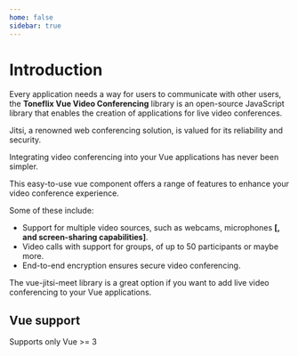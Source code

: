 ```yaml
---
home: false
sidebar: true
---
```


# Introduction

Every application needs a way for users to communicate with other users, the **Toneflix Vue Video Conferencing** library is an open-source JavaScript library that enables the creation of applications for live video conferences.

Jitsi, a renowned web conferencing solution, is valued for its reliability and security.

Integrating video conferencing into your Vue applications has never been simpler.

This easy-to-use vue component offers a range of features to enhance your video conference experience.

Some of these include:

- Support for multiple video sources, such as webcams, microphones **[, and screen-sharing capabilities]**.
- Video calls with support for groups, of up to 50 participants or maybe more.
- End-to-end encryption ensures secure video conferencing.

The vue-jitsi-meet library is a great option if you want to add live video conferencing to your Vue applications.

## Vue support

Supports only Vue >= 3
